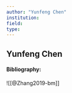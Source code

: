 ```yaml
---
author: "Yunfeng Chen"
institution:
field:
type:
---
```


## Yunfeng Chen
#### Bibliography:

![[@Zhang2019-bm]]